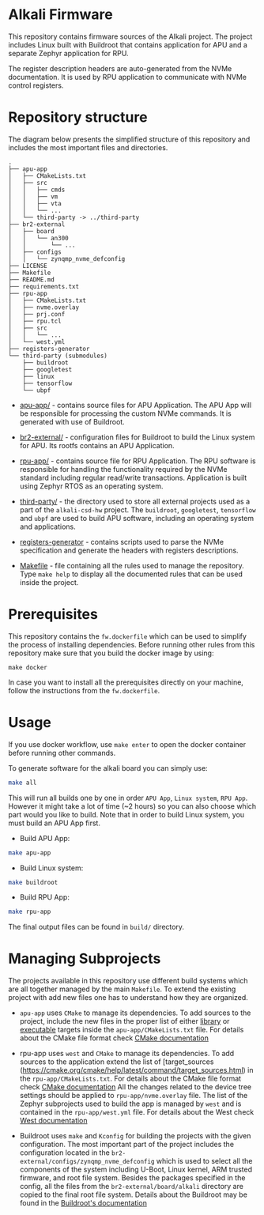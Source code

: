 # Alkali Firmware

This repository contains firmware sources of the Alkali project.
The project includes Linux built with Buildroot that contains application
for APU and a separate Zephyr application for RPU.

The register description headers are auto-generated from the NVMe documentation.
It is used by RPU application to communicate with NVMe control registers.

# Repository structure

The diagram below presents the simplified structure of this repository and
includes the most important files and directories.

```
.
├── apu-app
│   ├── CMakeLists.txt
│   ├── src
│   │   ├── cmds
│   │   ├── vm
│   │   ├── vta
│   │   └── ...
│   └── third-party -> ../third-party
├── br2-external
│   ├── board
│   │   └── an300
│   │       └── ...
│   ├── configs
│   │   └── zynqmp_nvme_defconfig
├── LICENSE
├── Makefile
├── README.md
├── requirements.txt
├── rpu-app
│   ├── CMakeLists.txt
│   ├── nvme.overlay
│   ├── prj.conf
│   ├── rpu.tcl
│   ├── src
│   │   └── ...
│   └── west.yml
├── registers-generator
└── third-party (submodules)
    ├── buildroot
    ├── googletest
    ├── linux
    ├── tensorflow
    └── ubpf
```

* [apu-app/](apu-app) - contains source files for APU Application. The APU
  App will be responsible for processing the custom NVMe commands. It is
  generated with use of Buildroot.

* [br2-external/](br2-external) - configuration files for Buildroot to build
  the Linux system for APU. Its rootfs contains an APU Application.

* [rpu-app/](rpu-app) - contains source file for RPU Application. The RPU
  software is responsible for handling the functionality required by the NVMe
  standard including regular read/write transactions. Application is built using
  Zephyr RTOS as an operating system.

* [third-party/](third-party) - the directory used to store all external
  projects used as a part of the `alkali-csd-hw` project.
  The `buildroot`, `googletest`, `tensorflow` and `ubpf` are used to build APU
  software, including an operating system and applications.

* [registers-generator](registers-generator) - contains scripts used to parse
  the NVMe specification and generate the headers with registers descriptions.

* [Makefile](Makefile) - file containing all the rules used to manage the
  repository. Type `make help` to display all the documented rules that can be
  used inside the project.

# Prerequisites

This repository contains the `fw.dockerfile` which can be used to simplify
the process of installing dependencies. Before running other rules from
this repository make sure that you build the docker image by using:
```
make docker
```
In case you want to install all the prerequisites directly on your machine,
follow the instructions from the `fw.dockerfile`.

# Usage

If you use docker workflow, use `make enter` to open the docker container
before running other commands.

To generate software for the alkali board you can simply use:
```bash
make all
```
This will run all builds one by one in order `APU App`, `Linux system`, `RPU App`.
However it might take a lot of time (~2 hours) so you can also choose which part
would you like to build. Note that in order to build Linux system, you must build
an APU App first.

* Build APU App:
```bash
make apu-app
```
* Build Linux system:
```bash
make buildroot
```
* Build RPU App:
```bash
make rpu-app
```

The final output files can be found in `build/` directory.

# Managing Subprojects

The projects available in this repository use different build systems
which are all together managed by the main `Makefile`. To extend the existing
project with add new files one has to understand how they are organized.

* `apu-app` uses `CMake` to manage its dependencies. To add sources to
  the project, include the new files in the proper list of either
  [library](https://cmake.org/cmake/help/latest/command/add_library.html) or
  [executable](https://cmake.org/cmake/help/latest/command/add_executable.html)
  targets inside the `apu-app/CMakeLists.txt` file. For details about
  the CMake file format check [CMake documentation](https://cmake.org/cmake/help/latest/)

* rpu-app uses `west` and `CMake` to manage its dependencies. To add sources
  to the application extend the list of
  [target_sources (https://cmake.org/cmake/help/latest/command/target_sources.html)
  in the `rpu-app/CMakeLists.txt`. For details about the CMake file format check
  [CMake documentation](https://cmake.org/cmake/help/latest/) All the changes
  related to the device tree settings should be applied to
  `rpu-app/nvme.overlay` file. The list of the Zephyr subprojects used to build
  the app is managed by `west` and is contained in the `rpu-app/west.yml` file.
  For details about the West check [West documentation](https://docs.zephyrproject.org/latest/develop/west/index.html)

* Buildroot uses `make` and `Kconfig` for building the projects with
  the given configuration. The most important part of the project includes
  the configuration located in the `br2-external/configs/zynqmp_nvme_defconfig`
  which is used to select all the components of the system including U-Boot,
  Linux kernel, ARM trusted firmware, and root file system. Besides the packages
  specified in the config, all the files from the `br2-external/board/alkali`
  directory are copied to the final root file system. Details about
  the Buildroot may be found in the [Buildroot's documentation](https://buildroot.org/downloads/manual/manual.html)
